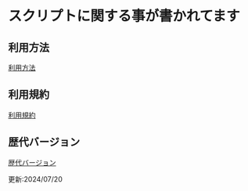 # スクリプトに関する事が書かれてます


## 利用方法
[利用方法](https://hazimeteotukai.github.io/_____Hazimete_Otukai_script_____/利用方法)

## 利用規約
[利用規約](https://hazimeteotukai.github.io/_____Hazimete_Otukai_script_____/ジャンル分け利用規約)

## 歴代バージョン
[歴代バージョン](https://hazimeteotukai.github.io/_____Hazimete_Otukai_script_____/歴代バージョン)


更新:2024/07/20
